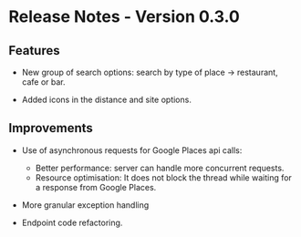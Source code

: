 # Release Notes - Version 0.3.0

## Features

- New group of search options: search by type of place -> restaurant, cafe or bar.

- Added icons in the distance and site options.

## Improvements

- Use of asynchronous requests for Google Places api calls: 
    - Better performance: server can handle more concurrent requests.
    - Resource optimisation: It does not block the thread while waiting for a response from Google Places.

- More granular exception handling

- Endpoint code refactoring.
